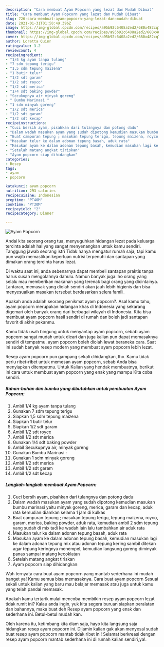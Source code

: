 ```yaml
---
description: "Cara membuat Ayam Popcorn yang lezat dan Mudah Dibuat"
title: "Cara membuat Ayam Popcorn yang lezat dan Mudah Dibuat"
slug: 726-cara-membuat-ayam-popcorn-yang-lezat-dan-mudah-dibuat
date: 2021-01-31T01:50:49.396Z
image: https://img-global.cpcdn.com/recipes/a95b92c6408a2ed2/680x482cq70/ayam-popcorn-foto-resep-utama.jpg
thumbnail: https://img-global.cpcdn.com/recipes/a95b92c6408a2ed2/680x482cq70/ayam-popcorn-foto-resep-utama.jpg
cover: https://img-global.cpcdn.com/recipes/a95b92c6408a2ed2/680x482cq70/ayam-popcorn-foto-resep-utama.jpg
author: Loretta Quinn
ratingvalue: 3.2
reviewcount: 4
recipeingredient:
- "1/4 kg ayam tanpa tulang"
- "7 sdm tepung terigu"
- "1,5 sdm tepung maizena"
- "1 butir telur"
- "1/2 sdt garam"
- "1/2 sdt royco"
- "1/2 sdt merica"
- "1/4 sdt baking powder"
- "Secukupnya air minyak goreng"
- " Bumbu Marinasi "
- "1 sdm minyak goreng"
- "1/2 sdt merica"
- "1/2 sdt garam"
- "1/2 sdt kecap"
recipeinstructions:
- "Cuci bersih ayam, pisahkan dari tulangnya dan potong dadu"
- "Dalam wadah masukan ayam yang sudah dipotong kemudian masukan bumbu marinasi yaitu minyak goreng, merica, garam dan kecap, aduk rata kemudian diamkan selama 1 jam di kulkas"
- "Buat campuran tepung ; masukan tepung terigu, tepung maizena, royco, garam, merica, baking powder, aduk rata, kemudian ambil 2 sdm tepung yang sudah di mix tadi ke wadah lain lalu tambahkan air aduk rata"
- "Masukan telur ke dalam adonan tepung basah, aduk rata"
- "Masukan ayam ke dalam adonan tepung basah, kemudian masukan lagi ke dalam adonan tepung mix atau adonan tepung kering sambil ditekan agar tepung keringnya menempel, kemudian langsung goreng diminyak panas sampai matang kecoklatan"
- "Setelah matang angkat tiriskan"
- "Ayam popcorn siap dihidangkan"
categories:
- Resep
tags:
- ayam
- popcorn

katakunci: ayam popcorn 
nutrition: 293 calories
recipecuisine: Indonesian
preptime: "PT40M"
cooktime: "PT30M"
recipeyield: "2"
recipecategory: Dinner

---
```



![Ayam Popcorn](https://img-global.cpcdn.com/recipes/a95b92c6408a2ed2/680x482cq70/ayam-popcorn-foto-resep-utama.jpg)

Andai kita seorang orang tua, menyuguhkan hidangan lezat pada keluarga tercinta adalah hal yang sangat menyenangkan untuk kamu sendiri. Tanggung jawab seorang istri Tidak hanya mengatur rumah saja, tapi kamu pun wajib memastikan keperluan nutrisi terpenuhi dan santapan yang dimakan orang tercinta harus lezat.

Di waktu  saat ini, anda sebenarnya dapat membeli santapan praktis tanpa harus susah mengolahnya dahulu. Namun banyak juga lho orang yang selalu mau memberikan makanan yang terenak bagi orang yang dicintainya. Lantaran, memasak yang diolah sendiri akan jauh lebih higienis dan bisa menyesuaikan masakan tersebut berdasarkan selera famili. 



Apakah anda adalah seorang penikmat ayam popcorn?. Asal kamu tahu, ayam popcorn merupakan hidangan khas di Indonesia yang sekarang digemari oleh banyak orang dari berbagai wilayah di Indonesia. Kita bisa membuat ayam popcorn hasil sendiri di rumah dan boleh jadi santapan favorit di akhir pekanmu.

Kamu tidak usah bingung untuk menyantap ayam popcorn, sebab ayam popcorn sangat mudah untuk dicari dan juga kalian pun dapat memasaknya sendiri di tempatmu. ayam popcorn boleh diolah lewat beraneka cara. Saat ini sudah banyak resep modern yang membuat ayam popcorn lebih lezat.

Resep ayam popcorn pun gampang sekali dihidangkan, lho. Kamu tidak perlu ribet-ribet untuk memesan ayam popcorn, sebab Anda bisa menyiapkan ditempatmu. Untuk Kalian yang hendak membuatnya, berikut ini cara untuk membuat ayam popcorn yang enak yang mampu Kita coba sendiri.

<!--inarticleads1-->

##### Bahan-bahan dan bumbu yang dibutuhkan untuk pembuatan Ayam Popcorn:

1. Ambil 1/4 kg ayam tanpa tulang
1. Gunakan 7 sdm tepung terigu
1. Siapkan 1,5 sdm tepung maizena
1. Siapkan 1 butir telur
1. Siapkan 1/2 sdt garam
1. Ambil 1/2 sdt royco
1. Ambil 1/2 sdt merica
1. Gunakan 1/4 sdt baking powder
1. Ambil Secukupnya air, minyak goreng
1. Gunakan  Bumbu Marinasi :
1. Gunakan 1 sdm minyak goreng
1. Ambil 1/2 sdt merica
1. Ambil 1/2 sdt garam
1. Ambil 1/2 sdt kecap




<!--inarticleads2-->

##### Langkah-langkah membuat Ayam Popcorn:

1. Cuci bersih ayam, pisahkan dari tulangnya dan potong dadu
1. Dalam wadah masukan ayam yang sudah dipotong kemudian masukan bumbu marinasi yaitu minyak goreng, merica, garam dan kecap, aduk rata kemudian diamkan selama 1 jam di kulkas
1. Buat campuran tepung ; masukan tepung terigu, tepung maizena, royco, garam, merica, baking powder, aduk rata, kemudian ambil 2 sdm tepung yang sudah di mix tadi ke wadah lain lalu tambahkan air aduk rata
1. Masukan telur ke dalam adonan tepung basah, aduk rata
1. Masukan ayam ke dalam adonan tepung basah, kemudian masukan lagi ke dalam adonan tepung mix atau adonan tepung kering sambil ditekan agar tepung keringnya menempel, kemudian langsung goreng diminyak panas sampai matang kecoklatan
1. Setelah matang angkat tiriskan
1. Ayam popcorn siap dihidangkan




Wah ternyata cara buat ayam popcorn yang mantab sederhana ini mudah banget ya! Kamu semua bisa memasaknya. Cara buat ayam popcorn Sesuai sekali untuk kalian yang baru mau belajar memasak atau juga untuk kamu yang telah pandai memasak.

Apakah kamu tertarik mulai mencoba membikin resep ayam popcorn lezat tidak rumit ini? Kalau anda ingin, yuk kita segera buruan siapkan peralatan dan bahannya, maka buat deh Resep ayam popcorn yang enak dan sederhana ini. Betul-betul mudah kan. 

Oleh karena itu, ketimbang kita diam saja, hayo kita langsung saja hidangkan resep ayam popcorn ini. Dijamin kalian gak akan menyesal sudah buat resep ayam popcorn mantab tidak ribet ini! Selamat berkreasi dengan resep ayam popcorn mantab sederhana ini di rumah kalian sendiri,ya!.

